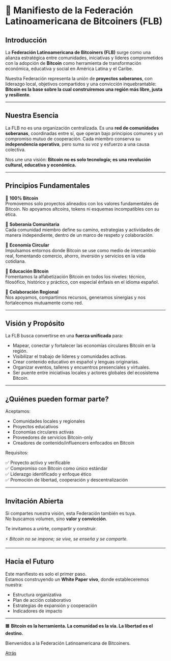 # 🧾 Manifiesto de la Federación Latinoamericana de Bitcoiners (FLB)

## Introducción

La **Federación Latinoamericana de Bitcoiners (FLB)** surge como una alianza estratégica entre comunidades, iniciativas y líderes comprometidos con la adopción de **Bitcoin** como herramienta de transformación económica, educativa y social en América Latina y el Caribe.

Nuestra Federación representa la unión de **proyectos soberanos**, con liderazgo local, objetivos compartidos y una convicción inquebrantable: **Bitcoin es la base sobre la cual construiremos una región más libre, justa y resiliente**.

---

## Nuestra Esencia

La FLB no es una organización centralizada. Es una **red de comunidades soberanas**, coordinadas entre sí, que operan bajo principios comunes y un compromiso mutuo de cooperación. Cada miembro conserva su **independencia operativa**, pero suma su voz y esfuerzo a una causa colectiva.

Nos une una visión: **Bitcoin no es solo tecnología; es una revolución cultural, educativa y económica.**

---

## Principios Fundamentales

🔶 **100% Bitcoin**  
Promovemos solo proyectos alineados con los valores fundamentales de Bitcoin. No apoyamos altcoins, tokens ni esquemas incompatibles con su ética.

🔶 **Soberanía Comunitaria**  
Cada comunidad miembro define su camino, estrategias y actividades de manera independiente, dentro de un marco de respeto y colaboración.

🔶 **Economía Circular**  
Impulsamos entornos donde Bitcoin se use como medio de intercambio real, fomentando comercio, ahorro, inversión y servicios en la vida cotidiana.

🔶 **Educación Bitcoin**  
Fomentamos la alfabetización Bitcoin en todos los niveles: técnico, filosófico, histórico y práctico, con especial énfasis en el idioma español.

🔶 **Colaboración Regional**  
Nos apoyamos, compartimos recursos, generamos sinergias y nos fortalecemos mutuamente como red.

---

## Visión y Propósito

La FLB busca convertirse en una **fuerza unificada** para:

- Mapear, conectar y fortalecer las economías circulares Bitcoin en la región.  
- Visibilizar el trabajo de líderes y comunidades activas.  
- Crear contenido educativo en español y lenguas originarias.  
- Organizar eventos, talleres y encuentros presenciales y virtuales.  
- Ser puente entre iniciativas locales y actores globales del ecosistema Bitcoin.

---

## ¿Quiénes pueden formar parte?

Aceptamos:

- Comunidades locales y regionales  
- Proyectos educativos  
- Economías circulares activas  
- Proveedores de servicios Bitcoin-only  
- Creadores de contenido/influencers enfocados en Bitcoin

Requisitos:

✅ Proyecto activo y verificable  
✅ Compromiso con Bitcoin como único estándar  
✅ Liderazgo identificado y enfoque ético  
✅ Promoción de libertad, cooperación y descentralización  

---

## Invitación Abierta

Si compartes nuestra visión, esta Federación también es tuya.  
No buscamos volumen, sino **valor y convicción**.

Te invitamos a unirte, compartir y construir.

⚡️ _Bitcoin no se impone; se vive, se enseña y se comparte._

---

## Hacia el Futuro

Este manifiesto es solo el primer paso.  
Estamos construyendo un **White Paper vivo**, donde estableceremos nuestra:

- Estructura organizativa  
- Plan de acción colaborativo  
- Estrategias de expansión y cooperación  
- Indicadores de impacto  

---

🟧 **Bitcoin es la herramienta. La comunidad es la vía. La libertad es el destino.**

Bienvenidos a la Federación Latinoamericana de Bitcoiners.

[Atrás](README.md) 
